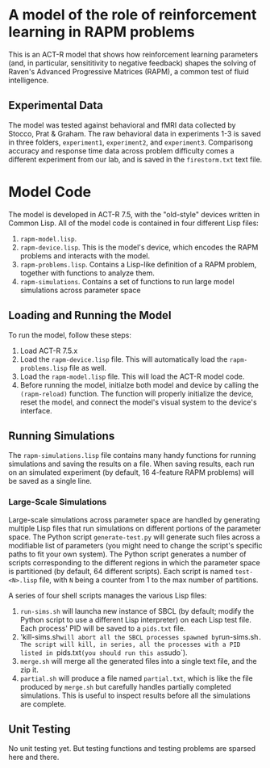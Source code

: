 # A model of the role of reinforcement learning in RAPM problems 

This is an ACT-R model that shows how reinforcement learning
parameters (and, in particular, sensititivity to negative feedback)
shapes the solving of Raven's Advanced Progressive Matrices (RAPM), a
common test of fluid intelligence.

## Experimental Data

The model was tested against behavioral and fMRI data collected by
Stocco, Prat & Graham. The raw behavioral data in experiments 1-3 is
saved in three folders, `experiment1`, `experiment2`, and
`experiment3`. Comparisong accuracy and response time data across
problem difficulty comes a different experiment from our lab, and is
saved in the `firestorm.txt` text file. 

# Model Code

The model is developed in ACT-R 7.5, with the "old-style" devices
written in Common Lisp.  All of the model code is contained in four
different Lisp files:

  1.  `rapm-model.lisp`.
  2.  `rapm-device.lisp`. This is the model's device, which encodes
  the RAPM problems and interacts with the model.
  3.  `rapm-problems.lisp`. Contains a Lisp-like definition of a RAPM
  problem, together with functions to analyze them.
  4.  `rapm-simulations`. Contains a set of functions to run large
  model simulations across parameter space 

## Loading and Running the Model

To run the model, follow these steps:

  1. Load ACT-R 7.5.x
  2. Load the `rapm-device.lisp` file. This will automatically load
  the `rapm-problems.lisp` file as well.
  3. Load the `rapm-model.lisp` file. This will load the ACT-R model
  code.
  4. Before running the model, initialze both model and device by
  calling the `(rapm-reload)` function. The function will properly
  initialize the device, reset the model, and connect the model's
  visual system to the device's interface.
  

## Running Simulations

The `rapm-simulations.lisp` file contains many handy functions for
running simulations and saving the results on a file. When saving
results, each run on an simulated experiment (by default, 16 4-feature
RAPM problems) will be saved as a single line.

### Large-Scale Simulations

Large-scale simulations across parameter space are handled by
generating multiple Lisp files that run simulations on different
portions of the parameter space. The Python script `generate-test.py`
will generate such files across a modifiable list of parameters (you
might need to change the script's specific paths to fit your own 
system). The Python script generates a number of scripts corresponding
to the different regions in which the parameter space is partitioned
(by default, 64 different scripts).  Each script is named
`test-<N>.lisp` file, with `N` being a counter from 1 to the max
number of partitions. 

A series of four shell scripts manages the various Lisp files:

  1. `run-sims.sh` will launcha new instance of SBCL (by default; modify
  the Python script to use a different Lisp interpreter) on each Lisp
  test file. Each process' PID will be saved to a `pids.txt` file.
  2. 'kill-sims.sh` will abort all the SBCL processes spawned by
  `run-sims.sh`. The script will kill, in series, all the processes
  with a PID listed in `pids.txt` (you should run this as `sudo`).
  3. `merge.sh` will merge all the generated files into a single text
  file, and the zip it.
  4. `partial.sh` will produce a file named `partial.txt`, which is
  like the file produced by `merge.sh` but carefully handles partially
  completed simulations. This is useful to inspect results before all
  the simulations are complete.


## Unit Testing

No unit testing yet. But testing functions and testing problems are
sparsed here and there.